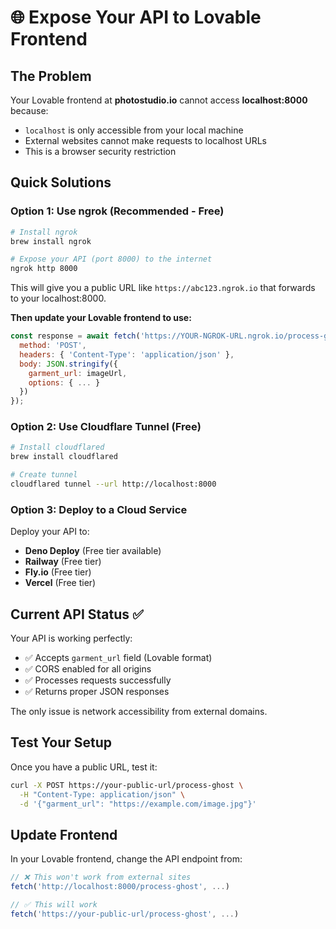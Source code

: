 # 🌐 Expose Your API to Lovable Frontend

## The Problem
Your Lovable frontend at **photostudio.io** cannot access **localhost:8000** because:
- `localhost` is only accessible from your local machine
- External websites cannot make requests to localhost URLs
- This is a browser security restriction

## Quick Solutions

### Option 1: Use ngrok (Recommended - Free)
```bash
# Install ngrok
brew install ngrok

# Expose your API (port 8000) to the internet
ngrok http 8000
```

This will give you a public URL like `https://abc123.ngrok.io` that forwards to your localhost:8000.

**Then update your Lovable frontend to use:**
```javascript
const response = await fetch('https://YOUR-NGROK-URL.ngrok.io/process-ghost', {
  method: 'POST',
  headers: { 'Content-Type': 'application/json' },
  body: JSON.stringify({
    garment_url: imageUrl,
    options: { ... }
  })
});
```

### Option 2: Use Cloudflare Tunnel (Free)
```bash
# Install cloudflared
brew install cloudflared

# Create tunnel
cloudflared tunnel --url http://localhost:8000
```

### Option 3: Deploy to a Cloud Service

Deploy your API to:
- **Deno Deploy** (Free tier available)
- **Railway** (Free tier)
- **Fly.io** (Free tier)
- **Vercel** (Free tier)

## Current API Status ✅

Your API is working perfectly:
- ✅ Accepts `garment_url` field (Lovable format)
- ✅ CORS enabled for all origins
- ✅ Processes requests successfully
- ✅ Returns proper JSON responses

The only issue is network accessibility from external domains.

## Test Your Setup

Once you have a public URL, test it:

```bash
curl -X POST https://your-public-url/process-ghost \
  -H "Content-Type: application/json" \
  -d '{"garment_url": "https://example.com/image.jpg"}'
```

## Update Frontend

In your Lovable frontend, change the API endpoint from:
```javascript
// ❌ This won't work from external sites
fetch('http://localhost:8000/process-ghost', ...)

// ✅ This will work
fetch('https://your-public-url/process-ghost', ...)
```